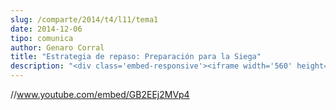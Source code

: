 ```yaml
---
slug: /comparte/2014/t4/l11/tema1
date: 2014-12-06
tipo: comunica
author: Genaro Corral
title: "Estrategia de repaso: Preparación para la Siega"
description: "<div class='embed-responsive'><iframe width='560' height='315' src='//www.youtube.com/embed/GB2EEj2MVp4' frameborder='0' allowfullscreen></iframe></div>"
---
```


//www.youtube.com/embed/GB2EEj2MVp4

